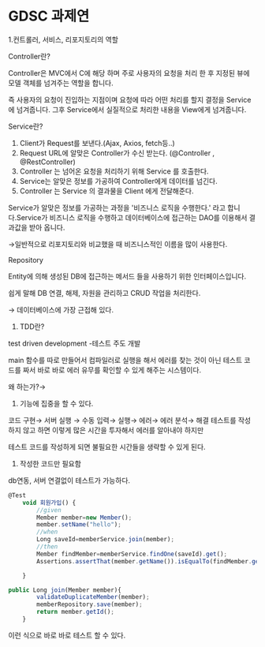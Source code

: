 # GDSC 과제연

1.컨트롤러, 서비스, 리포지토리의 역할

Controller란?

Controller은 MVC에서 C에 해당 하며 주로 사용자의 요청을 처리 한 후 지정된 뷰에 모델 객체를 넘겨주는 역할을 합니다.

즉 사용자의 요청이 진입하는 지점이며 요청에 따라 어떤 처리를 할지 결정을 Service에 넘겨줍니다. 그후 Service에서 실질적으로 처리한 내용을 View에게 넘겨줍니다.

Service란?

1. Client가 Request를 보낸다.(Ajax, Axios, fetch등..)
2. Request URL에 알맞은 Controller가 수신 받는다. (@Controller , @RestController)
3. Controller 는 넘어온 요청을 처리하기 위해 Service 를 호출한다.
4. Service는 알맞은 정보를 가공하여 Controller에게 데이터를 넘긴다.
5. Controller 는 Service 의 결과물을 Client 에게 전달해준다.

Service가 알맞은 정보를 가공하는 과정을 '비즈니스 로직을 수행한다.' 라고 합니다.Service가 비즈니스 로직을 수행하고 데이터베이스에 접근하는 DAO를 이용해서 결과값을 받아 옵니다.

→일반적으로 리포지토리와 비교했을 때 비즈니스적인 이름을 많이 사용한다.

Repository

Entity에 의해 생성된 DB에 접근하는 메서드 들을 사용하기 위한 인터페이스입니다.

쉽게 말해 DB 연결, 해제, 자원을 관리하고 CRUD 작업을 처리한다.

→ 데이터베이스에 가장 근접해 있다.

1. TDD란?

test driven development -테스트 주도 개발

main 함수를 따로 만들어서 컴파일러로 실행을 해서 에러를 찾는 것이 아닌 테스트 코드를 짜서 바로 바로 에러 유무를 확인할 수 있게 해주는 시스템이다.

왜 하는가?→ 

1. 기능에 집중을 할 수 있다.

코드 구현→ 서버 실행 → 수동 입력→ 실행→ 에러→ 에러 분석→ 해결 테스트를 작성하지 않고 하면 이렇게 많은 시간을 투자해서 에러를 알아내야 하지만

테스트 코드를 작성하게 되면 불필요한 시간들을 생략할 수 있게 된다.

1. 작성한 코드만 필요함

db연동, 서버 연결없이 테스트가 가능하다. 

```jsx
@Test
    void 회원가입() {
        //given
        Member member=new Member();
        member.setName("hello");
        //when
        Long saveId=memberService.join(member);
        //then
        Member findMember=memberService.findOne(saveId).get();
        Assertions.assertThat(member.getName()).isEqualTo(findMember.getName())

    }
```

```jsx
public Long join(Member member){
        validateDuplicateMember(member);
        memberRepository.save(member);
        return member.getId();
    }
```

이런 식으로 바로 바로 테스트 할 수 있다.